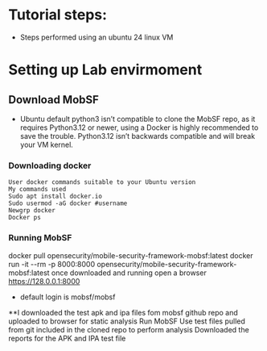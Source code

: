 # Tutorial steps:
 * Steps performed using an ubuntu 24 linux VM
# Setting up Lab envirmoment
## Download MobSF
* Ubuntu default python3 isn’t compatible to clone the MobSF repo, as it requires Python3.12 or newer, using a Docker is highly recommended to save the trouble. Python3.12 isn’t backwards compatible and will break your VM kernel.
### Downloading docker
	User docker commands suitable to your Ubuntu version
	My commands used
	Sudo apt install docker.io
	Sudo usermod -aG docker #username
	Newgrp docker
	Docker ps 
	
### Running MobSF 
docker pull opensecurity/mobile-security-framework-mobsf:latest
docker run -it --rm -p 8000:8000 opensecurity/mobile-security-framework-mobsf:latest
once downloaded and running open a browser
https://128.0.0.1:8000

* default login is mobsf/mobsf

**I downloaded the test apk and ipa files fom mobsf github repo and uploaded to browser for static analysis
    Run MobSF
	Use test files pulled from git included in the cloned repo to perform analysis
	Downloaded the reports for the APK and IPA test file
